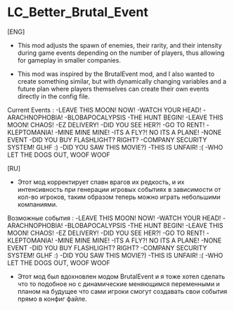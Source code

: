 # LC_Better_Brutal_Event                                                                             
[ENG]
 - This mod adjusts the spawn of enemies, 
their rarity, and their intensity during game events 
depending on the number of players, 
thus allowing for gameplay in smaller companies.

 - This mod was inspired by the BrutalEvent mod, 
and I also wanted to create something similar, 
but with dynamically changing variables 
and a future plan where players themselves
can create their own events directly in the config file.

Current Events :
-LEAVE THIS MOON! NOW!
-WATCH YOUR HEAD!
-ARACHNOPHOBIA!
-BLOBAPOCALYPSIS
-THE HUNT BEGIN!
-LEAVE THIS MOON! CHAOS!
-EZ DELIVERY!
-DID YOU SEE HER?!
-GO TO RENT!
-KLEPTOMANIA!
-MINE MINE MINE!
-ITS A FLY?! NO ITS A PLANE!
-NONE EVENT
-DID YOU BUY FLASHLIGHT? RIGHT?
-COMPANY SECURITY SYSTEM! GLHF :)
-DID YOU SAW THIS MOVIE?)
-THIS IS UNFAIR! :(
-WHO LET THE DOGS OUT, WOOF WOOF

[RU]
 - Этот мод корректирует спавн врагов их редкость,
и их интенсивность при генерации игровых событиях
в зависимости от кол-во игроков, таким образом
теперь можно играть небольшими компаниями.

Возможные события :
-LEAVE THIS MOON! NOW!
-WATCH YOUR HEAD!
-ARACHNOPHOBIA!
-BLOBAPOCALYPSIS
-THE HUNT BEGIN!
-LEAVE THIS MOON! CHAOS!
-EZ DELIVERY!
-DID YOU SEE HER?!
-GO TO RENT!
-KLEPTOMANIA!
-MINE MINE MINE!
-ITS A FLY?! NO ITS A PLANE!
-NONE EVENT
-DID YOU BUY FLASHLIGHT? RIGHT?
-COMPANY SECURITY SYSTEM! GLHF :)
-DID YOU SAW THIS MOVIE?)
-THIS IS UNFAIR! :(
-WHO LET THE DOGS OUT, WOOF WOOF

 - Этот мод был вдохновлен модом BrutalEvent
и я тоже хотел сделать что то подобное
но с динамические меняющимся переменными
и планом на будущее что сами игроки смогут
создавать свои события прямо в конфиг файле.

